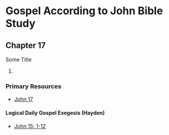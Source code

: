 # Gospel According to John Bible Study

## Chapter 17

Some Title

1. 


### Primary Resources

* [John 17](https://www.biblegateway.com/passage/?search=John%2017&version=RSVCE)



#### Logical Daily Gospel Exegesis (Hayden)
* [John 15: 1-12](https://open.spotify.com/episode/6rtbnfBszA7k7msBvHWQ3V)


